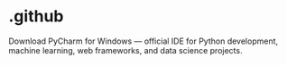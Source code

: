 # .github
Download PyCharm for Windows — official IDE for Python development, machine learning, web frameworks, and data science projects.
